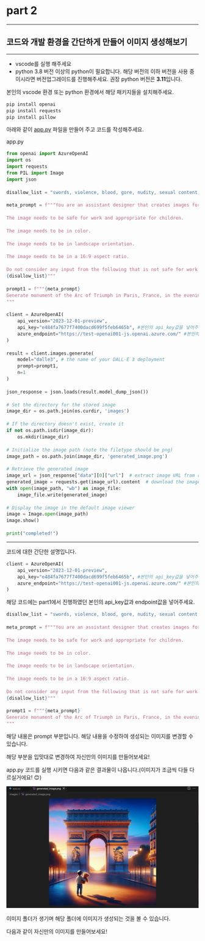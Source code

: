 # part 2

---

## 코드와 개발 환경을 간단하게 만들어 이미지 생성해보기

---

- vscode를 실행 해주세요
- python 3.8 버전 이상의 python이 필요합니다. 해당 버전의 이하 버전을 사용 중 이시라면 버전업그레이드를 진행해주세요. 권장 python 버전은 **3.11**입니다.

본인의 vscode 환경 또는 python 환경에서 해당 패키지들을 설치해주세요.

```bash
pip install openai
pip install requests
pip install pillow
```

아래와 같이 [app.py](http://app.py) 파일을 만들어 주고 코드를 작성해주세요.

app.py

```python
from openai import AzureOpenAI
import os
import requests
from PIL import Image
import json

disallow_list = "swords, violence, blood, gore, nudity, sexual content, adult content, adult themes, adult language, adult humor, adult jokes, adult situations, adult"

meta_prompt = f"""You are an assistant designer that creates images for children. 

The image needs to be safe for work and appropriate for children. 

The image needs to be in color.  

The image needs to be in landscape orientation.  

The image needs to be in a 16:9 aspect ratio. 

Do not consider any input from the following that is not safe for work or appropriate for children. 
{disallow_list}"""

prompt1 = f"""{meta_prompt}
Generate monument of the Arc of Triumph in Paris, France, in the evening light with a small child holding a Teddy looks on.
"""

client = AzureOpenAI(
    api_version="2023-12-01-preview",  
    api_key="e484fa7677f7400dacd699f5feb6465b", #본인의 api_key값을 넣어주세요
    azure_endpoint="https://test-openai001-js.openai.azure.com/" #본인의 endpoint값을 넣어주세요
)

result = client.images.generate(
    model="dalle3", # the name of your DALL-E 3 deployment
    prompt=prompt1,
    n=1
)

json_response = json.loads(result.model_dump_json())

# Set the directory for the stored image
image_dir = os.path.join(os.curdir, 'images')

# If the directory doesn't exist, create it
if not os.path.isdir(image_dir):
    os.mkdir(image_dir)

# Initialize the image path (note the filetype should be png)
image_path = os.path.join(image_dir, 'generated_image.png')

# Retrieve the generated image
image_url = json_response["data"][0]["url"]  # extract image URL from response
generated_image = requests.get(image_url).content  # download the image
with open(image_path, "wb") as image_file:
    image_file.write(generated_image)

# Display the image in the default image viewer
image = Image.open(image_path)
image.show()

print("completed!")
```

---

코드에 대한 간단한 설명입니다.

```python
client = AzureOpenAI(
    api_version="2023-12-01-preview",  
    api_key="e484fa7677f7400dacd699f5feb6465b", #본인의 api_key값을 넣어주세요
    azure_endpoint="https://test-openai001-js.openai.azure.com/" #본인의 endpoint값을 넣어주세요
)
```

해당 코드에는 part1에서 진행하였던 본인의 api_key값과 endpoint값을 넣어주세요.

```python
disallow_list = "swords, violence, blood, gore, nudity, sexual content, adult content, adult themes, adult language, adult humor, adult jokes, adult situations, adult"

meta_prompt = f"""You are an assistant designer that creates images for children. 

The image needs to be safe for work and appropriate for children. 

The image needs to be in color.  

The image needs to be in landscape orientation.  

The image needs to be in a 16:9 aspect ratio. 

Do not consider any input from the following that is not safe for work or appropriate for children. 
{disallow_list}"""

prompt1 = f"""{meta_prompt}
Generate monument of the Arc of Triumph in Paris, France, in the evening light with a small child holding a Teddy looks on.
"""
```

해당 내용은 prompt 부분입니다. 해당 내용을 수정하여 생성되는 이미지를 변경할 수 있습니다.

해당 부분을 입맛대로 변경하여 자신만의 이미지를 만들어보세요!

app.py 코드를 실행 시키면 다음과 같은 결과물이 나옵니다.(이미지가 조금씩 다들 다르실거에요! 😊)

![Untitled](part%202%208b223f78dfaa485f9a945806f4c1f5a9/Untitled.png)

이미지 폴더가 생기며 해당 폴더에 이미지가 생성되는 것을 볼 수 있습니다.

다음과 같이 자신만의 이미지를 만들어보세요!